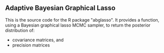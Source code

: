## Adaptive Bayesian Graphical Lasso

This is the source code for the R package "abglasso".  It provides a function, using a Bayesian graphical lasso MCMC sampler, to return the posterior distribution of:
* covariance matrices, and
* precision matrices 


